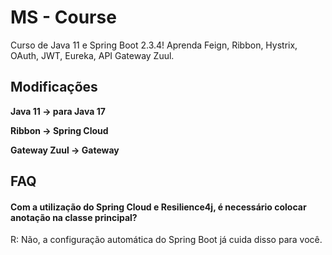
# MS - Course

Curso de Java 11 e Spring Boot 2.3.4! Aprenda Feign, Ribbon, Hystrix, OAuth, JWT, Eureka, API Gateway Zuul.


## Modificações

**Java 11 -> para Java 17**

**Ribbon -> Spring Cloud**

**Gateway Zuul -> Gateway**


## FAQ

#### Com a utilização do Spring Cloud e Resilience4j, é necessário colocar anotação na classe principal?

R: Não, a configuração automática do Spring Boot já cuida disso para você.
